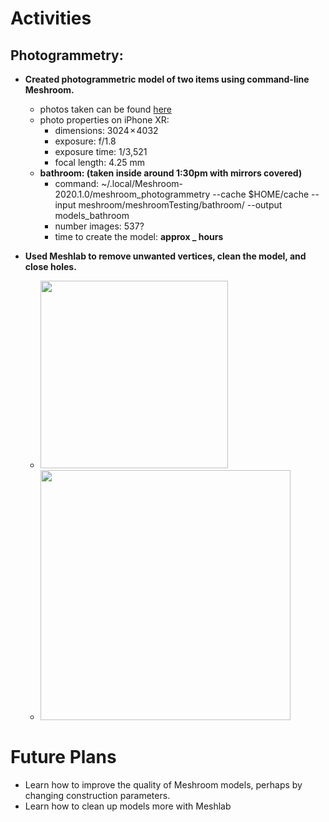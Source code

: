 # Activities

## Photogrammetry:

- **Created photogrammetric model of two items using command-line Meshroom.**
  - photos taken can be found [here](https://github.com/evelynhasama/meshroomTesting)
  - photo properties on iPhone XR:
    -  dimensions: 3024 × 4032 
    -  exposure: f/1.8
    -  exposure time: 1/3,521
    -  focal length: 4.25 mm
  - **bathroom: (taken inside around 1:30pm with mirrors covered)**
    -  command: ~/.local/Meshroom-2020.1.0/meshroom_photogrammetry --cache $HOME/cache --input meshroom/meshroomTesting/bathroom/ --output models_bathroom
    -  number images: 537? 
    -  time to create the model: **approx _ hours**
  
- **Used Meshlab to remove unwanted vertices, clean the model, and close holes.** 
    - <img src="https://github.com/evelynhasama/CSResearch/blob/master/Spring2021-Reports/2021-03-23/bathroom1.png" width=300>
    - <img src="https://github.com/evelynhasama/CSResearch/blob/master/Spring2021-Reports/2021-03-23/bathroom2.png" width=400>
    
# Future Plans

- Learn how to improve the quality of Meshroom models, perhaps by changing construction parameters.
- Learn how to clean up models more with Meshlab

